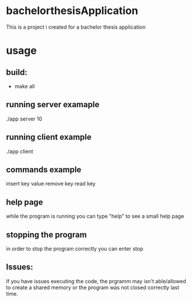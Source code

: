 # bachelorthesisApplication
This is a project i created for a bachelor thesis application

# usage
## build:
- make all
## running server examaple
./app server 10
## running client example 
./app client
## commands example
insert key value
remove key
read key
## help page
while the program is running you can type "help" to see a small help page
## stopping the program
in order to stop the program correctly you can enter stop
## Issues:
If you have issues executing the code, the prgramm may isn't able/allowed to create a shared memory or the program was not closed correctly last time.
